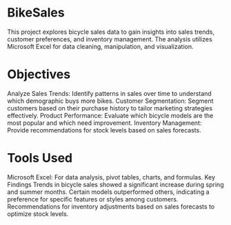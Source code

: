 # BikeSales
This project explores bicycle sales data to gain insights into sales trends, customer preferences, and inventory management. The analysis utilizes Microsoft Excel for data cleaning, manipulation, and visualization.
# Objectives
Analyze Sales Trends: Identify patterns in sales over time to understand which demographic buys more bikes.
Customer Segmentation: Segment customers based on their purchase history to tailor marketing strategies effectively.
Product Performance: Evaluate which bicycle models are the most popular and which need improvement.
Inventory Management: Provide recommendations for stock levels based on sales forecasts.
# Tools Used
Microsoft Excel: For data analysis, pivot tables, charts, and formulas.
Key Findings
Trends in bicycle sales showed a significant increase during spring and summer months.
Certain models outperformed others, indicating a preference for specific features or styles among customers.
Recommendations for inventory adjustments based on sales forecasts to optimize stock levels.
